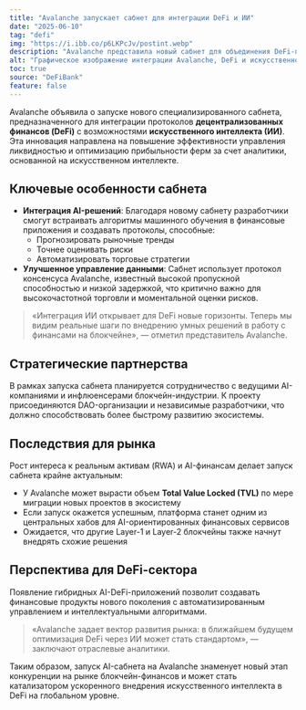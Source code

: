 ```yaml
---
title: "Avalanche запускает сабнет для интеграции DeFi и ИИ"
date: "2025-06-10"
tag: "defi"
img: "https://i.ibb.co/p6LKPcJv/postint.webp"
description: "Avalanche представила новый сабнет для объединения DeFi-проектов и AI-технологий"
alt: "Графическое изображение интеграции Avalanche, DeFi и искусственного интеллекта"
toc: true
source: "DeFiBank"
feature: false
---
```


Avalanche объявила о запуске нового специализированного сабнета, предназначенного для интеграции протоколов **децентрализованных финансов (DeFi)** с возможностями **искусственного интеллекта (ИИ)**. Эта инновация направлена на повышение эффективности управления ликвидностью и оптимизацию прибыльности ферм за счет аналитики, основанной на искусственном интеллекте.

## Ключевые особенности сабнета

- **Интеграция AI-решений**: Благодаря новому сабнету разработчики смогут встраивать алгоритмы машинного обучения в финансовые приложения и создавать протоколы, способные:
  - Прогнозировать рыночные тренды
  - Точнее оценивать риски
  - Автоматизировать торговые стратегии
- **Улучшенное управление данными**: Сабнет использует протокол консенсуса Avalanche, известный высокой пропускной способностью и низкой задержкой, что критично важно для высокочастотной торговли и моментальной оценки рисков.

> «Интеграция ИИ открывает для DeFi новые горизонты. Теперь мы видим реальные шаги по внедрению умных решений в работу с финансами на блокчейне», — отметил представитель Avalanche.

## Стратегические партнерства

В рамках запуска сабнета планируется сотрудничество с ведущими AI-компаниями и инфлюенсерами блокчейн-индустрии. К проекту присоединяются DAO-организации и независимые разработчики, что должно способствовать более быстрому развитию экосистемы.

## Последствия для рынка

Рост интереса к реальным активам (RWA) и AI-финансам делает запуск сабнета крайне актуальным:

- У Avalanche может вырасти объем **Total Value Locked (TVL)** по мере миграции новых проектов в экосистему
- Если запуск окажется успешным, платформа станет одним из центральных хабов для AI-ориентированных финансовых сервисов
- Ожидается, что другие Layer-1 и Layer-2 блокчейны также начнут внедрять схожие решения

## Перспектива для DeFi-сектора

Появление гибридных AI-DeFi-приложений позволит создавать финансовые продукты нового поколения с автоматизированным управлением и интеллектуальными алгоритмами.

> «Avalanche задает вектор развития рынка: в ближайшем будущем оптимизация DeFi через ИИ может стать стандартом», — заключают отраслевые аналитики.

Таким образом, запуск AI-сабнета на Avalanche знаменует новый этап конкуренции на рынке блокчейн-финансов и может стать катализатором ускоренного внедрения искусственного интеллекта в DeFi на глобальном уровне.